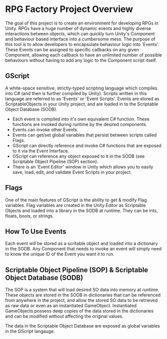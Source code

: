# RPG Factory Project Overview
The goal of this project is to create an environment for developing RPGs in Unity. RPGs have a huge number of dynamic events and highly diverse interactions between objects, which can quickly turn Unity's Component and behaviour based interface into a cumbersome mess. The purpose of this tool is to allow developers to encapsulate behaviour logic into 'Events'. These Events can be assigned to specific callbacks on any given Component, allowing each callback to have an unlimited number of possible behaviours without having to add any logic to the Component script itself.

## GScript
A white-space sensitive, strictly-typed scripting language which compiles into C# (and then is further compiled by Unity). Scripts written in this language are referred to as 'Events' or 'Event Scripts'. Events are stored as ScriptableObjects in your Unity project, and are loaded in to the Scriptable Object Database (SODB).
* Each event is compiled into it's own equivalent C# function. These functions are invoked during runtime by the desired components.
* Events can invoke other Events.
* Events can get/set global variables that persist between scripts called Flags.
* GScript can directly reference and invoke C# functions that are exposed to it via the Event Interface.
* GScript can reference any object exposed to it in the SODB (see Scriptable Object Pipeline (SOP) section).
* There is an 'Event Editor' window in Unity which allows you to easily save, load, edit, and validate Event Scripts in your project.

## Flags
One of the main features of GScript is the ability to get & modify Flag variables. Flag variables are created in the Unity Editor as Scriptable Objects and loaded into a library in the SODB at runtime. They can be ints, floats, bools, or strings.

## How To Use Events
Each event will be stored as a scritable object and loaded into a dictionary in the SODB. Any Component that needs to invoke an event will simply need to know the unique ID of the Event you want it to run.

## Scriptable Object Pipeline (SOP) & Scriptable Object Database (SODB)
The SOP is a system that will load desired SO data into memory at runtime. These objects are stored in the SODB in dictionaries that can be referenced from anywhere in the project, and allow the stored SO data to be retrieved as raw data or even as an instantiated GameObject. Instantiated GameObjects possess deep copies of the data stored in the dictionaries and can be modified without affecting the original values.

The data in the Scriptable Object Database are exposed as global variables in the GScript langauge.
